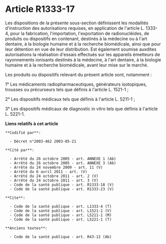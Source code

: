 # Article R1333-17

Les dispositions de la présente sous-section définissent les modalités d'instruction des autorisations requises, en
application de l'article L. 1333-4, pour la fabrication, l'importation, l'exportation de radionucléides, de produits ou
dispositifs en contenant, destinés à la médecine ou à l'art dentaire, à la biologie humaine et à la recherche biomédicale,
ainsi que pour leur détention en vue de leur distribution. Est également soumise auxdites autorisations la réalisation
d'essais effectués sur les appareils émetteurs de rayonnements ionisants destinés à la médecine, à l'art dentaire, à la
biologie humaine et à la recherche biomédicale, avant leur mise sur le marché.

Les produits ou dispositifs relevant du présent article sont, notamment :

1° Les médicaments radiopharmaceutiques, générateurs isotopiques, trousses ou précurseurs tels que définis à l'article L.
1521-1 ;

2° Les dispositifs médicaux tels que définis à l'article L. 5211-1 ;

3° Les dispositifs médicaux de diagnostic in vitro tels que définis à l'article L. 5221-1.

**Liens relatifs à cet article**

	**Codifié par**:

	  - Décret n°2003-462 2003-05-21

	**Cité par**:

	  - Arrêté du 26 octobre 2005 - art. ANNEXE 1 (Ab)
	  - Arrêté du 26 octobre 2005 - art. ANNEXE 3 (Ab)
	  - Arrêté du 24 novembre 2009 - art. 11 (V)
	  - Arrêté du 6 avril 2011 - art. (V)
	  - Arrêté du 24 octobre 2011 - art. 2 (V)
	  - Arrêté du 24 octobre 2011 - art. 3 (V)
	  - Code de la santé publique - art. R1333-18 (V)
	  - Code de la santé publique - art. R1333-23 (V)

	**Cite**:

	  - Code de la santé publique - art. L1333-4 (T)
	  - Code de la santé publique - art. L1521-1 (V)
	  - Code de la santé publique - art. L5211-1 (M)
	  - Code de la santé publique - art. L5221-1 (T)

	**Anciens textes**:

	  - Code de la santé publique - art. R43-12 (Ab)

